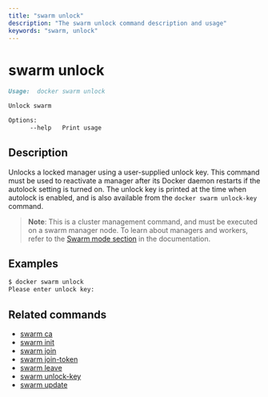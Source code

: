 ```yaml
---
title: "swarm unlock"
description: "The swarm unlock command description and usage"
keywords: "swarm, unlock"
---
```


# swarm unlock

```markdown
Usage:	docker swarm unlock

Unlock swarm

Options:
      --help   Print usage
```

## Description

Unlocks a locked manager using a user-supplied unlock key. This command must be
used to reactivate a manager after its Docker daemon restarts if the autolock
setting is turned on. The unlock key is printed at the time when autolock is
enabled, and is also available from the `docker swarm unlock-key` command.

> **Note**: This is a cluster management command, and must be executed on a swarm
> manager node. To learn about managers and workers, refer to the [Swarm mode
> section](https://docs.docker.com/engine/swarm/) in the documentation.

## Examples

```bash
$ docker swarm unlock
Please enter unlock key:
```

## Related commands

* [swarm ca](swarm_ca.md)
* [swarm init](swarm_init.md)
* [swarm join](swarm_join.md)
* [swarm join-token](swarm_join-token.md)
* [swarm leave](swarm_leave.md)
* [swarm unlock-key](swarm_unlock-key.md)
* [swarm update](swarm_update.md)
